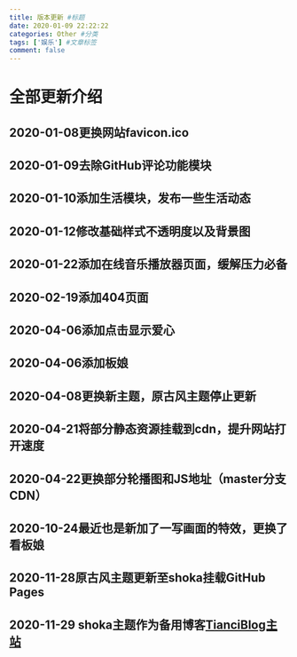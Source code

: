 ```yaml
---
title: 版本更新 #标题
date: 2020-01-09 22:22:22
categories: Other #分类
tags: ['娱乐'] #文章标签
comment: false
---
```


# 全部更新介绍
<!--more-->
## 2020-01-08更换网站favicon.ico
## 2020-01-09去除GitHub评论功能模块
## 2020-01-10添加生活模块，发布一些生活动态
## 2020-01-12修改基础样式不透明度以及背景图
## 2020-01-22添加在线音乐播放器页面，缓解压力必备
## 2020-02-19添加404页面
## 2020-04-06添加点击显示爱心
## 2020-04-06添加板娘
## 2020-04-08更换新主题，原古风主题停止更新
## 2020-04-21将部分静态资源挂载到cdn，提升网站打开速度
## 2020-04-22更换部分轮播图和JS地址（master分支CDN）
## 2020-10-24最近也是新加了一写画面的特效，更换了看板娘
## 2020-11-28原古风主题更新至shoka挂载GitHub Pages
## 2020-11-29 shoka主题作为备用博客[TianciBlog主站](https://lovetianci.cn/ "TianciBlog")